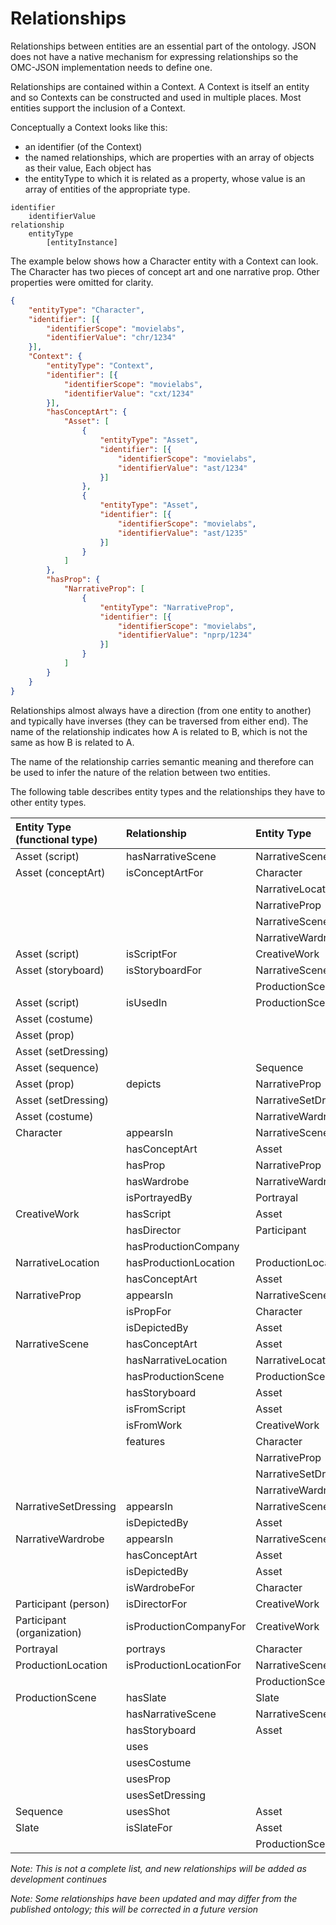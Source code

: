 # Relationships
Relationships between entities are an essential part of the ontology. JSON does not have a native mechanism for expressing relationships so the OMC-JSON implementation needs to define one.

Relationships are contained within a Context. A Context is itself an entity and so Contexts can be constructed and used in multiple places. Most entities support the inclusion of a Context.

Conceptually a Context looks like this:

- an identifier (of the Context)
-  the named relationships, which are properties with an array of objects as their value, Each object has
  -  the entityType to which it is related as a property, whose value is an array of entities of the appropriate type.

```
identifier
	identifierValue
relationship
	entityType
		[entityInstance]
```

The example below shows how a Character entity with a Context can look. The Character has two pieces of concept art and one narrative prop. Other properties were omitted for clarity.

```JSON
{
	"entityType": "Character",
	"identifier": [{
		"identifierScope": "movielabs",
		"identifierValue": "chr/1234"
	}],
	"Context": {
		"entityType": "Context",
		"identifier": [{
			"identifierScope": "movielabs",
			"identifierValue": "cxt/1234"
		}],
		"hasConceptArt": {
			"Asset": [
				{
					"entityType": "Asset",
					"identifier": [{
						"identifierScope": "movielabs",
						"identifierValue": "ast/1234"
					}]
				},
				{
					"entityType": "Asset",
					"identifier": [{
						"identifierScope": "movielabs",
						"identifierValue": "ast/1235"
					}]
				}
			]
		},
		"hasProp": {
			"NarrativeProp": [
				{
					"entityType": "NarrativeProp",
					"identifier": [{
						"identifierScope": "movielabs",
						"identifierValue": "nprp/1234"
					}]
				}
			]
		}
	}
}

```

Relationships almost always have a direction (from one entity to another) and typically have inverses (they can be traversed from either end).  The name of the relationship indicates how A is related to B, which is not the same as how B is related to A.

The name of the relationship carries semantic meaning and therefore can be used to infer the nature of the relation between two entities.

The following table describes entity types and the relationships they have to other entity types.

| Entity Type (functional type) | Relationship            | Entity Type          | Inverse                 |
|:----------------------------- |:----------------------- |:-------------------- |:----------------------- |
| Asset (script)                | hasNarrativeScene       | NarrativeScene       | isFromScript            |
| Asset (conceptArt)            | isConceptArtFor         | Character            | hasConceptArt           |
|                               |                         | NarrativeLocation    |                         |
|                               |                         | NarrativeProp        |                         |
|                               |                         | NarrativeScene       |                         |
|                               |                         | NarrativeWardrobe    |                         |
| Asset (script)                | isScriptFor             | CreativeWork         | hasScript               |
| Asset (storyboard)            | isStoryboardFor         | NarrativeScene       | hasStoryboard           |
|                               |                         | ProductionScene      |                         |
| Asset (script)                | isUsedIn                | ProductionScene      | uses                    |
| Asset (costume)               |                         |                      | usesCostume             |
| Asset (prop)                  |                         |                      | usesProp                |
| Asset (setDressing)           |                         |                      | usesSetDressing         |
| Asset (sequence)              |                         | Sequence             | usesShot                |
| Asset (prop)                  | depicts                 | NarrativeProp        | isDepictedBy            |
| Asset (setDressing)           |                         | NarrativeSetDressing |                         |
| Asset (costume)               |                         | NarrativeWardrobe    |                         |
| Character                     | appearsIn               | NarrativeScene       | features                |
|                               | hasConceptArt           | Asset                | isConceptArtFor         |
|                               | hasProp                 | NarrativeProp        | isPropFor               |
|                               | hasWardrobe             | NarrativeWardrobe    | isWardrobeFor           |
|                               | isPortrayedBy           | Portrayal            | portrays                |
| CreativeWork                  | hasScript               | Asset                | isScriptFor             |
|                               | hasDirector             | Participant          | isDirectorFor           |
|                               | hasProductionCompany    |                      | isProductionCompanyFor  |
| NarrativeLocation             | hasProductionLocation   | ProductionLocation   | isProductionLocationFor |
|                               | hasConceptArt           | Asset                | isConceptArtFor         |
| NarrativeProp                 | appearsIn               | NarrativeScene       | features                |
|                               | isPropFor               | Character            | hasProp                 |
|                               | isDepictedBy            | Asset                | depicts                 |
| NarrativeScene                | hasConceptArt           | Asset                | isConceptArtFor         |
|                               | hasNarrativeLocation    | NarrativeLocation    | isNarrativeLocationFor  |
|                               | hasProductionScene      | ProductionScene      | isProductionSceneFor    |
|                               | hasStoryboard           | Asset                | isStoryboardFor         |
|                               | isFromScript            | Asset                | isScriptFor             |
|                               | isFromWork              | CreativeWork         | hasNarrativeScene       |
|                               | features                | Character            | appearsIn               |
|                               |                         | NarrativeProp        |                         |
|                               |                         | NarrativeSetDressing |                         |
|                               |                         | NarrativeWardrobe    |                         |
| NarrativeSetDressing          | appearsIn               | NarrativeScene       | features                |
|                               | isDepictedBy            | Asset                | depicts                 |
| NarrativeWardrobe             | appearsIn               | NarrativeScene       | features                |
|                               | hasConceptArt           | Asset                | isConceptArtFor         |
|                               | isDepictedBy            | Asset                | depicts                 |
|                               | isWardrobeFor           | Character            | hasWardrobe             |
| Participant (person)          | isDirectorFor           | CreativeWork         | hasDirector             |
| Participant (organization)    | isProductionCompanyFor  | CreativeWork         | hasProductionCompany    |
| Portrayal                     | portrays                | Character            | isPortrayedBy           |
| ProductionLocation            | isProductionLocationFor | NarrativeScene       | hasProductionLocation   |
|                               |                         | ProductionScene      |                         |
| ProductionScene               | hasSlate                | Slate                | isSlateFor              |
|                               | hasNarrativeScene       | NarrativeScene       | hasProductionScene      |
|                               | hasStoryboard           | Asset                | isStoryboardFor         |
|                               | uses                    |                      | isUsedIn                |
|                               | usesCostume             |                      |                         |
|                               | usesProp                |                      |                         |
|                               | usesSetDressing         |                      |                         |
| Sequence                      | usesShot                | Asset                | isUsedIn                |
| Slate                         | isSlateFor              | Asset                | hasSlate                |
|                               |                         | ProductionScene      |                         |

*Note: This is not a complete list, and new relationships will be added as development continues*

*Note: Some relationships have been updated and may differ from the published ontology; this will be corrected in a future version*

